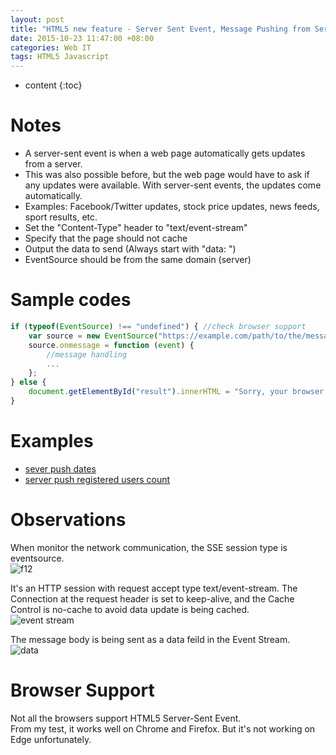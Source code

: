```yaml
---
layout: post
title: "HTML5 new feature - Server Sent Event, Message Pushing from Server"
date: 2015-10-23 11:47:00 +08:00
categories: Web IT
tags: HTML5 Javascript
---
```


* content
{:toc}


# Notes
* A server-sent event is when a web page automatically gets updates from a server.
* This was also possible before, but the web page would have to ask if any updates were available. With server-sent events, the updates come automatically.
* Examples: Facebook/Twitter updates, stock price updates, news feeds, sport results, etc.
* Set the "Content-Type" header to "text/event-stream"
* Specify that the page should not cache
* Output the data to send (Always start with "data: ")
* EventSource should be from the same domain (server)







# Sample codes
```javascript
if (typeof(EventSource) !== "undefined") { //check browser support
    var source = new EventSource("https://example.com/path/to/the/message/source");
    source.onmessage = function (event) {
        //message handling
        ...
    };
} else {
    document.getElementById("result").innerHTML = "Sorry, your browser does not support server-sent event.";
}
```


# Examples
* [sever push dates](https://eastmanjian.cn/js_demo/tiy.jsp?sample=https%3A%2F%2Feastmanjian.cn%2Fhtml5_demo%2Fhtml5_server_sent_event.html)
* [server push registered users count](https://eastmanjian.cn/js_demo/tiy.jsp?sample=https%3A%2F%2Feastmanjian.cn%2Fhtml5_demo%2Fhtml5_sse_demo_cnt.html)


# Observations  
When monitor the network communication, the SSE session type is eventsource.  
![f12](https://ejres-1253687085.picgz.myqcloud.com/img/html5/sse-observation1.png)

It's an HTTP session with request accept type text/event-stream. The Connection at the request header is set to keep-alive, and the Cache Control is no-cache to avoid data update is being cached.  
![event stream](https://ejres-1253687085.picgz.myqcloud.com/img/html5/sse-observation2.png)

The message body is being sent as a data feild in the Event Stream.  
![data](https://ejres-1253687085.picgz.myqcloud.com/img/html5/sse-observation3.png)

# Browser Support  
Not all the browsers support HTML5 Server-Sent Event.  
From my test, it works well on Chrome and Firefox. But it's not working on Edge unfortunately.


